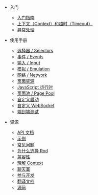 
- 入门

  - [入门指南](get-started/README.md)
  - [上下文（Context）和超时（Timeout）](context-and-timeout.md)
  - [异常处理](error-handling.md)

- 使用手册

  - [选择器 / Selectors](selectors/README.md)
  - [事件 / Events](events/README.md)
  - [输入 / Input](input.md)
  - [模拟 / Emulation](emulation.md)
  - [网络 / Network](network.md)
  - [页面资源](page-resources/README.md)
  - [JavaScript 运行时](javascript-runtime.md)
  - [页面池 / Page Pool](page-pool.md)
  - [自定义启动](custom-launch.md)
  - [自定义 WebSocket](custom-websocket.md)
  - [端到端测试](end-to-end-testing.md)

- 资源

  - [API 文档](https://pkg.go.dev/github.com/go-rod/rod)
  - [示例](examples.md)
  - [常见问题](faq/README.md)
  - [为什么选择 Rod](why-rod.md)
  - [兼容性](compatibility.md)
  - [理解 Context](understand-context.md)
  - [聊天室](https://discord.gg/CpevuvY)
  - [参与开发](https://github.com/go-rod/rod/blob/master/.github/CONTRIBUTING.md)
  - [翻译文档](contribute-doc.md)
  - [源码](https://github.com/go-rod/rod)
